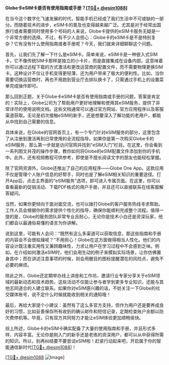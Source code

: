 **Globe卡eSIM卡是否有使用指南或手册？[[TG💪+ @esim1088](https://t.me/s/esim1088)]**

在当今这个数字化飞速发展的时代，智能手机已经成了我们生活中不可或缺的一部分。而随着技术的进步，eSIM卡的普及也变得越来越广泛。尤其是对于经常出国旅行或者需要同时使用多个号码的人来说，Globe卡提供的eSIM卡服务无疑是一个非常方便的选择。不过，有不少人会担心：Globe卡的eSIM卡是不是特别复杂？它有没有什么使用指南或者手册呢？今天，我们就来详细聊聊这个问题。

首先，让我们先了解一下什么是eSIM卡。简单来说，eSIM卡是一种嵌入式SIM卡，它不像传统SIM卡那样是独立的小卡片，而是直接集成在设备内部。这意味着你可以通过远程下载的方式激活和更改运营商的配置文件，而不需要物理更换SIM卡。这种设计不仅让手机变得更轻薄，还为用户带来了极大的便利性。比如，当你需要切换运营商时，再也不用跑到营业厅去排队换卡了，只需通过手机上的设置菜单完成操作即可。

那么回到正题，关于Globe卡eSIM卡是否有使用指南或手册的问题，答案是肯定的！实际上，Globe公司为了帮助用户更好地理解和使用其eSIM服务，提供了非常详尽的使用说明文档。这些文档通常可以通过官方网站、官方应用程序以及客服渠道获取。无论是初次接触eSIM的新手，还是想要深入了解功能的老用户，都能从中找到自己需要的信息。

具体来说，在Globe的官网首页上，有一个专门针对eSIM服务的部分，这里包含了从注册到激活再到日常使用的全流程指导。如果你是第一次购买Globe卡的eSIM服务，那么第一步就是访问官网并找到“eSIM入门”栏目。在这里，你会看到一系列图文并茂的操作步骤，教你如何将Globe的eSIM配置文件添加到你的手机中。此外，还有视频教程可供参考，即使是不擅长阅读文字的朋友也能轻松掌握。

除了官网资源外，Globe还推出了自己的应用程序——Globe One App。这款应用不仅是管理个人账户信息的好帮手，同时也是了解eSIM相关知识的重要途径。打开App后，点击主界面的“eSIM服务”选项，即可进入专属页面。在这里，你可以查看最新的促销活动、下载PDF格式的用户手册，并且还可以直接联系在线客服解答疑问。

当然，如果你更倾向于面对面交流，也可以拨打Globe的客户服务热线寻求帮助。工作人员会根据你的需求提供个性化的指导，确保你能顺利完成整个流程。值得一提的是，Globe的服务团队非常专业且耐心，无论你是技术小白还是资深玩家，他们都会以最通俗易懂的语言为你讲解。

说到这里，可能有人会问：“既然有这么多渠道可以获取信息，那这些指南和手册的内容会不会很枯燥呢？”不用担心！Globe在这方面做得相当人性化。他们的内容设计既注重实用性又兼顾趣味性，力求让用户在学习过程中不会感到乏味。例如，在介绍如何激活eSIM时，他们会用生动的例子来模拟实际场景，让你仿佛置身其中；而在讲述注意事项的时候，则会用醒目的图标提醒潜在的风险点，避免不必要的麻烦。

除此之外，Globe还定期举办线上讲座和工作坊，邀请行业专家分享关于eSIM领域的最新动态和技术趋势。这些活动不仅能让参与者学到更多专业知识，还能与其他志同道合的人建立联系。如果你对eSIM感兴趣的话，不妨关注一下Globe的社交媒体账号，说不定什么时候就能收到相关的通知哦！

最后，再给大家提个小建议：虽然有了这么多官方支持，但作为用户还是要养成良好的习惯，比如妥善保存所有收到的确认邮件和短信记录，定期检查账户余额以防欠费停机等。毕竟，只有双方共同努力才能让eSIM体验更加顺畅愉快。

综上所述，Globe卡的eSIM卡确实配备了大量的使用指南和手册，并且形式多样、内容丰富。无论你是刚入门的新手还是老练的资深用户，都可以从中获得所需的知识。所以，别再纠结要不要尝试eSIM啦！赶紧行动起来吧，开启属于你的智能通信新时代[[TG💪+ @esim1088](https://t.me/s/esim1088)]！

[[TG💪+ @esim1088](https://t.me/s/esim1088) ![Image](https://i.postimg.cc/4NQfJmqS/Snipaste-2025-05-13-00-14-12.png)]